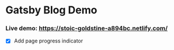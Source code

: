 # Gatsby Blog Demo

### Live demo: https://stoic-goldstine-a894bc.netlify.com/

- [x] Add page progress indicator
